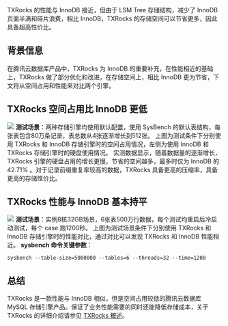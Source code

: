 TXRocks 的性能与 InnoDB 接近，但由于 LSM Tree 存储结构，减少了 InnoDB ⻚⾯半满和碎⽚浪费，相⽐ InnoDB，TXRocks 的存储空间可以节省更多，因此具备超高性价比。

## 背景信息
在腾讯云数据库产品中，TXRocks 为 InnoDB 的重要补充，在性能相近的基础上，TXRocks 做了部分优化和改进，在存储空间上，相比 InnoDB 更为节省，下文将从空间占用和性能来对比两个引擎。

## TXRocks 空间占用比 InnoDB 更低
![](https://qcloudimg.tencent-cloud.cn/raw/d8ec22c0b4cd35ad50f031f70db29b24.png)
**测试场景**：两种存储引擎均使用默认配置，使用 SysBench 的默认表结构，每张表包含80万条记录，表总数从4张逐渐增长到512张。
上图为测试条件下分别使用 TXRocks 和 InnoDB 存储引擎时的空间占用情况，左侧为使用 InnoDB 和 TXRocks 存储引擎时的硬盘使用情况。
实测数据显示，随着数据量的逐渐增长，TXRocks 引擎的硬盘占用的增长更慢，节省的空间越多，最多时仅为 InnoDB 的42.71% 。对于记录前缀重复率较高的数据，TXRocks 具备更高的压缩率，具备更高的存储性价比。

## TXRocks 性能与 InnoDB 基本持平
![](https://qcloudimg.tencent-cloud.cn/raw/94a2e715d6549b1232306a49e31b5869.png)
**测试场景**：实例8核32GB场景，6张表500万⾏数据，每个测试均重启后冷启动测试，每个 case 跑1200秒。
上图为测试场景条件下分别使用 TXRocks 和 InnoDB 存储引擎时的性能对比，通过对比可以发现 TXRocks 和 InnoDB 性能相近。
**sysbench 命令关键参数**：
```
sysbench --table-size=5000000 --tables=6 --threads=32 --time=1200
```

## 总结
TXRocks 是一款性能与 InnoDB 相似，但是空间占用较低的腾讯云数据库 MySQL 存储引擎产品。保证了业务性能需要的同时还能降低存储成本，关于 TXRocks 的详细介绍请参见 [TXRocks 概述](https://cloud.tencent.com/document/product/236/71455)。
